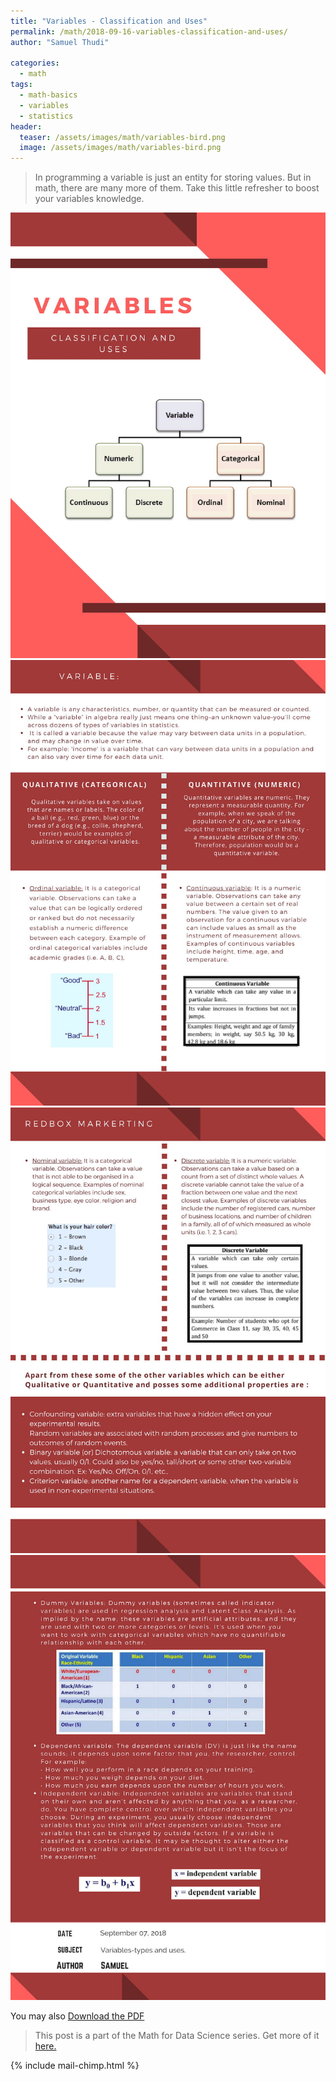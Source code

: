 ```yaml
---
title: "Variables - Classification and Uses"
permalink: /math/2018-09-16-variables-classification-and-uses/
author: "Samuel Thudi"

categories:
  - math
tags:
  - math-basics
  - variables
  - statistics
header:
  teaser: /assets/images/math/variables-bird.png
  image: /assets/images/math/variables-bird.png
---
```


> In programming a variable is just an entity for storing values. But in math, there are many more of them.
Take this little refresher to boost your variables knowledge.

<img src="/assets/images/math/variables/variables-1.jpg" alt="variables info graphic"/>
<img src="/assets/images/math/variables/variables-2.jpg" alt="variables info graphic"/>
<img src="/assets/images/math/variables/variables-3.jpg" alt="variables info graphic"/>
<img src="/assets/images/math/variables/variables-4.jpg" alt="variables info graphic"/>

You may also <a href="/assets/pdf/math/variables.pdf" target="_blank">Download the PDF</a>

> This post is a part of the Math for Data Science series. Get more of it <a href="/math">here.</a>

{% include mail-chimp.html %}
